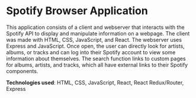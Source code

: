 # Spotify Browser Application

This application consists of a client and webserver that interacts with the Spotify API to display and manipulate information on a webpage. The client was made with HTML, CSS, JavaScript, and React. The webserver uses Express and JavaScript. Once open, the user can directly look for artists, albums, or tracks and can log into their Spotify account to view some information about themselves. The search function links to custom pages for albums, artists, and tracks, which all have external links to their Spotify components.

**Technologies used**: HTML, CSS, JavaScript, React, React Redux/Router, Express

